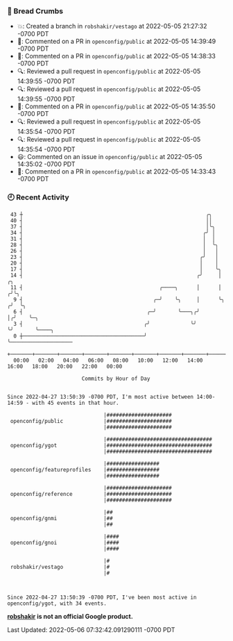 ### 🍞 Bread Crumbs

 * 💥: Created a branch in `robshakir/vestago` at 2022-05-05 21:27:32 -0700 PDT
 * 💬: Commented on a PR in  `openconfig/public` at 2022-05-05 14:39:49 -0700 PDT
 * 💬: Commented on a PR in  `openconfig/public` at 2022-05-05 14:38:33 -0700 PDT
 * 🔍: Reviewed a pull request in  `openconfig/public` at 2022-05-05 14:39:55 -0700 PDT
 * 🔍: Reviewed a pull request in  `openconfig/public` at 2022-05-05 14:39:55 -0700 PDT
 * 💬: Commented on a PR in  `openconfig/public` at 2022-05-05 14:35:50 -0700 PDT
 * 🔍: Reviewed a pull request in  `openconfig/public` at 2022-05-05 14:35:54 -0700 PDT
 * 🔍: Reviewed a pull request in  `openconfig/public` at 2022-05-05 14:35:54 -0700 PDT
 * 😃: Commented on an issue in `openconfig/public` at 2022-05-05 14:35:02 -0700 PDT
 * 💬: Commented on a PR in  `openconfig/public` at 2022-05-05 14:33:43 -0700 PDT

### 🕘 Recent Activity
```
 43 ┼                                                           ╭╮
 40 ┤                                                           ││
 37 ┤                                                           │╰╮
 34 ┤                                                          ╭╯ │
 31 ┤                                                          │  │
 28 ┤                                                          │  ╰╮
 26 ┤                                                          │   │
 23 ┤                                                         ╭╯   │
 20 ┤                                                         │    │
 17 ┤                                                         │    ╰╮
 14 ┤                                                        ╭╯     │    ╭╮
 11 ┤                                            ╭────╮      │      │   ╭╯╰╮
  9 ┤                                          ╭─╯    ╰╮     │      ╰╮ ╭╯  ╰╮
  6 ┤                                        ╭─╯       ╰───╮╭╯       │╭╯    ╰─╮
  3 ┤                                       ╭╯             ╰╯        ╰╯       ╰────╮
  0 ┼───────────────────────────────────────╯                                      ╰────────────────────
    +───────+───────+───────+───────+───────+───────+───────+───────+───────+───────+───────+───────+────
  00:00   02:00   04:00   06:00   08:00   10:00   12:00   14:00   16:00   18:00   20:00   22:00   00:00   

						Commits by Hour of Day


Since 2022-04-27 13:50:39 -0700 PDT, I'm most active between 14:00-14:59 - with 45 events in that hour.

```



```
                               |#####################
 openconfig/public             |#####################
                               |#####################

                               |##################################
 openconfig/ygot               |##################################
                               |##################################

                               |#################
 openconfig/featureprofiles    |#################
                               |#################

                               |#####################
 openconfig/reference          |#####################
                               |#####################

                               |##
 openconfig/gnmi               |##
                               |##

                               |####
 openconfig/gnoi               |####
                               |####

                               |#
 robshakir/vestago             |#
                               |#



Since 2022-04-27 13:50:39 -0700 PDT, I've been most active in openconfig/ygot, with 34 events.

```
**[robshakir](mailto:robjs@google.com) is not an official Google product.**  


Last Updated: 2022-05-06 07:32:42.091290111 -0700 PDT
